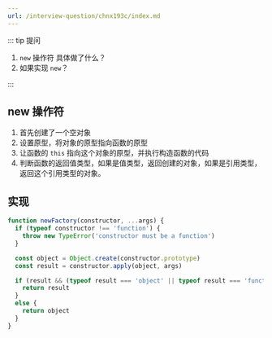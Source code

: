 ```yaml
---
url: /interview-question/chnx193c/index.md
---
```

::: tip 提问

1. `new` 操作符 具体做了什么？
2. 如果实现 `new`？

:::

## new 操作符

1. 首先创建了一个空对象
2. 设置原型，将对象的原型指向函数的原型
3. 让函数的 `this` 指向这个对象的原型，并执行构造函数的代码
4. 判断函数的返回值类型，如果是值类型，返回创建的对象，如果是引用类型，返回这个引用类型的对象。

## 实现

```js
function newFactory(constructor, ...args) {
  if (typeof constructor !== 'function') {
    throw new TypeError('constructor must be a function')
  }

  const object = Object.create(constructor.prototype)
  const result = constructor.apply(object, args)

  if (result && (typeof result === 'object' || typeof result === 'function')) {
    return result
  }
  else {
    return object
  }
}
```
